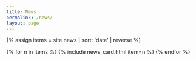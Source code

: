 ```yaml
---
title: News
permalink: /news/
layout: page
---
```


{% assign items = site.news | sort: 'date' | reverse %}

<div class="news-list">
  {% for n in items %}
    {% include news_card.html item=n %}
  {% endfor %}
</div>
